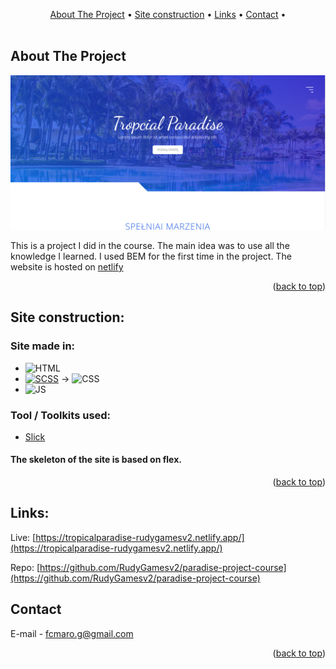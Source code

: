 <a name="readme-top"></a>

<!-- TABLE OF CONTENTS -->
<div align="center">
  <a href="#about-The-Project">About The Project</a> •
  <a href="#site-construction">Site construction</a> •
  <a href="#links">Links</a> •
  <a href="#contact">Contact</a> •
</div>

<br>

<!-- ABOUT THE PROJECT -->
## About The Project

![Site screenshot][product-screenshot]

This is a project I did in the course. The main idea was to use all the knowledge I learned. I used BEM for the first time in the project.
The website is hosted on [netlify](https://www.netlify.com/)

<p align="right">(<a href="#readme-top">back to top</a>)</p>


## Site construction:
### Site made in:

* ![HTML][HTML-img]
* [![SCSS][SCSS-img]][SCSS-url] -> ![CSS][CSS-img]
* ![JS][JS-img]

### Tool / Toolkits used:
* [Slick][Slick-url]

#### The skeleton of the site is based on flex.
<p align="right">(<a href="#readme-top">back to top</a>)</p>



<!-- Links -->
## Links:

Live: [https://tropicalparadise-rudygamesv2.netlify.app/](https://tropicalparadise-rudygamesv2.netlify.app/)

Repo: [https://github.com/RudyGamesv2/paradise-project-course](https://github.com/RudyGamesv2/paradise-project-course)

<!-- CONTACT -->
## Contact

E-mail - [fcmaro.g@gmail.com](mailto:fcamaro.g@gmail.com)

<p align="right">(<a href="#readme-top">back to top</a>)</p>

<!-- LINKS-->

[SCSS-url]: https://sass-lang.com/documentation/syntax
[Slick-url]: https://kenwheeler.github.io/slick/

<!-- IMAGES -->
[product-screenshot]: img/img.png

[HTML-img]: https://img.shields.io/badge/-HTML-E34F26?logo=html5&logoColor=white
[SCSS-img]: https://img.shields.io/badge/-SCSS-CC6699?logo=sass&logoColor=white
[CSS-img]: https://img.shields.io/badge/-CSS-1572B6?logo=css3&logoColor=white
[JS-img]: https://img.shields.io/badge/-JS-F7DF1E?logo=javaScript&logoColor=white